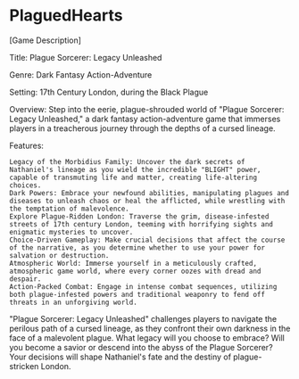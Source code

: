 # PlaguedHearts
[Game Description]

Title: Plague Sorcerer: Legacy Unleashed

Genre: Dark Fantasy Action-Adventure

Setting: 17th Century London, during the Black Plague

Overview:
Step into the eerie, plague-shrouded world of "Plague Sorcerer: Legacy Unleashed," a dark fantasy action-adventure game that immerses players in a treacherous journey through the depths of a cursed lineage.

Features:

    Legacy of the Morbidius Family: Uncover the dark secrets of Nathaniel's lineage as you wield the incredible "BLIGHT" power, capable of transmuting life and matter, creating life-altering choices.
    Dark Powers: Embrace your newfound abilities, manipulating plagues and diseases to unleash chaos or heal the afflicted, while wrestling with the temptation of malevolence.
    Explore Plague-Ridden London: Traverse the grim, disease-infested streets of 17th century London, teeming with horrifying sights and enigmatic mysteries to uncover.
    Choice-Driven Gameplay: Make crucial decisions that affect the course of the narrative, as you determine whether to use your power for salvation or destruction.
    Atmospheric World: Immerse yourself in a meticulously crafted, atmospheric game world, where every corner oozes with dread and despair.
    Action-Packed Combat: Engage in intense combat sequences, utilizing both plague-infested powers and traditional weaponry to fend off threats in an unforgiving world.

"Plague Sorcerer: Legacy Unleashed" challenges players to navigate the perilous path of a cursed lineage, as they confront their own darkness in the face of a malevolent plague. What legacy will you choose to embrace? Will you become a savior or descend into the abyss of the Plague Sorcerer? Your decisions will shape Nathaniel's fate and the destiny of plague-stricken London.